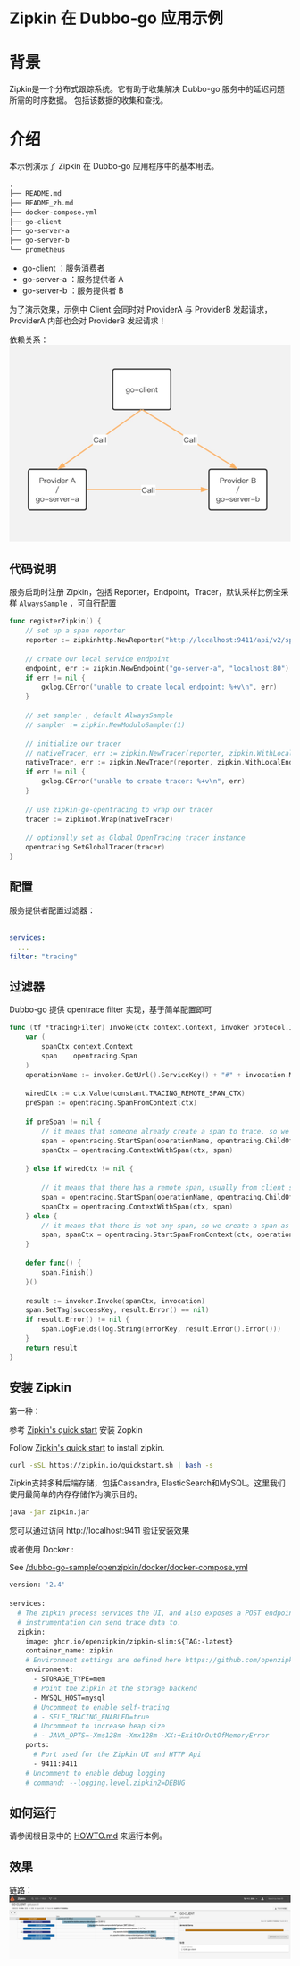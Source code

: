 # Zipkin 在 Dubbo-go 应用示例

# 背景

Zipkin是一个分布式跟踪系统。它有助于收集解决 Dubbo-go 服务中的延迟问题所需的时序数据。
包括该数据的收集和查找。

# 介绍

本示例演示了 Zipkin 在 Dubbo-go 应用程序中的基本用法。

```markdown
.
├── README.md
├── README_zh.md
├── docker-compose.yml
├── go-client
├── go-server-a
├── go-server-b
└── prometheus
```

- go-client ：服务消费者
- go-server-a ：服务提供者 A
- go-server-b ：服务提供者 B

为了演示效果，示例中 Client 会同时对 ProviderA 与 ProviderB 发起请求，
ProviderA 内部也会对 ProviderB 发起请求！

依赖关系：
![dependency.png](doc/app_dependency.png)


## 代码说明

服务启动时注册 Zipkin，包括 Reporter，Endpoint，Tracer，默认采样比例全采样 `AlwaysSample` ，可自行配置

```go
func registerZipkin() {
	// set up a span reporter
	reporter := zipkinhttp.NewReporter("http://localhost:9411/api/v2/spans")

	// create our local service endpoint
	endpoint, err := zipkin.NewEndpoint("go-server-a", "localhost:80")
	if err != nil {
		gxlog.CError("unable to create local endpoint: %+v\n", err)
	}

    // set sampler , default AlwaysSample
    // sampler := zipkin.NewModuloSampler(1)

	// initialize our tracer
	// nativeTracer, err := zipkin.NewTracer(reporter, zipkin.WithLocalEndpoint(endpoint), zipkin.WithSampler(sampler))
	nativeTracer, err := zipkin.NewTracer(reporter, zipkin.WithLocalEndpoint(endpoint))
	if err != nil {
		gxlog.CError("unable to create tracer: %+v\n", err)
	}

	// use zipkin-go-opentracing to wrap our tracer
	tracer := zipkinot.Wrap(nativeTracer)

	// optionally set as Global OpenTracing tracer instance
	opentracing.SetGlobalTracer(tracer)
}
```

## 配置

服务提供者配置过滤器：

```yaml

services:
  ...
filter: "tracing"

```

## 过滤器

Dubbo-go 提供 opentrace filter 实现，基于简单配置即可

```go
func (tf *tracingFilter) Invoke(ctx context.Context, invoker protocol.Invoker, invocation protocol.Invocation) protocol.Result {
	var (
		spanCtx context.Context
		span    opentracing.Span
	)
	operationName := invoker.GetUrl().ServiceKey() + "#" + invocation.MethodName()

	wiredCtx := ctx.Value(constant.TRACING_REMOTE_SPAN_CTX)
	preSpan := opentracing.SpanFromContext(ctx)

	if preSpan != nil {
		// it means that someone already create a span to trace, so we use the span to be the parent span
		span = opentracing.StartSpan(operationName, opentracing.ChildOf(preSpan.Context()))
		spanCtx = opentracing.ContextWithSpan(ctx, span)

	} else if wiredCtx != nil {

		// it means that there has a remote span, usually from client side. so we use this as the parent
		span = opentracing.StartSpan(operationName, opentracing.ChildOf(wiredCtx.(opentracing.SpanContext)))
		spanCtx = opentracing.ContextWithSpan(ctx, span)
	} else {
		// it means that there is not any span, so we create a span as the root span.
		span, spanCtx = opentracing.StartSpanFromContext(ctx, operationName)
	}

	defer func() {
		span.Finish()
	}()

	result := invoker.Invoke(spanCtx, invocation)
	span.SetTag(successKey, result.Error() == nil)
	if result.Error() != nil {
		span.LogFields(log.String(errorKey, result.Error().Error()))
	}
	return result
}
```


## 安装 Zipkin

第一种：

参考 [Zipkin's quick start](https://zipkin.io/pages/quickstart.html) 安装 Zopkin

Follow [Zipkin's quick start](https://zipkin.io/pages/quickstart.html) to install zipkin.

```bash
curl -sSL https://zipkin.io/quickstart.sh | bash -s
```

Zipkin支持多种后端存储，包括Cassandra, ElasticSearch和MySQL。这里我们使用最简单的内存存储作为演示目的。


```bash
java -jar zipkin.jar
```

您可以通过访问 http://localhost:9411 验证安装效果

或者使用 Docker :

See [/dubbo-go-sample/openzipkin/docker/docker-compose.yml](docker-compose.yml)

```dockerfile
version: '2.4'

services:
  # The zipkin process services the UI, and also exposes a POST endpoint that
  # instrumentation can send trace data to.
  zipkin:
    image: ghcr.io/openzipkin/zipkin-slim:${TAG:-latest}
    container_name: zipkin
    # Environment settings are defined here https://github.com/openzipkin/zipkin/blob/master/zipkin-server/README.md#environment-variables
    environment:
      - STORAGE_TYPE=mem
      # Point the zipkin at the storage backend
      - MYSQL_HOST=mysql
      # Uncomment to enable self-tracing
      # - SELF_TRACING_ENABLED=true
      # Uncomment to increase heap size
      # - JAVA_OPTS=-Xms128m -Xmx128m -XX:+ExitOnOutOfMemoryError
    ports:
      # Port used for the Zipkin UI and HTTP Api
      - 9411:9411
    # Uncomment to enable debug logging
    # command: --logging.level.zipkin2=DEBUG
```

## 如何运行
请参阅根目录中的 [HOWTO.md](../HOWTO_zh.md) 来运行本例。

## 效果

链路：
![zipkin_trace.png](doc/zipkin_trace.png)
